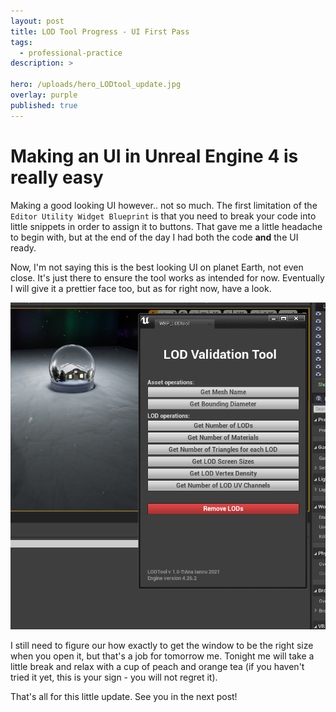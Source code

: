 ```yaml
---
layout: post
title: LOD Tool Progress - UI First Pass
tags:
  - professional-practice
description: >

hero: /uploads/hero_LODtool_update.jpg
overlay: purple
published: true
---
```


# Making an UI in Unreal Engine 4 is really easy
Making a good looking UI however.. not so much. The first limitation of the `Editor Utility Widget Blueprint` is that you need to break your code into little snippets in order to assign it to buttons. That gave me a little headache to begin with, but at the end of the day I had both the code  **and** the UI ready. 

Now, I'm not saying this is the best looking UI on planet Earth, not even close. It's just there to ensure the tool works as intended for now. Eventually I will give it a prettier face too, but as for right now, have a look.

![](/uploads/UI.jpg)

I still need to figure our how exactly to get the window to be the right size when you open it, but that's a job for tomorrow me. Tonight me will take a little break and relax with a cup of peach and orange tea (if you haven't tried it yet, this is your sign - you will not regret it).

That's all for this little update. See you in the next post!